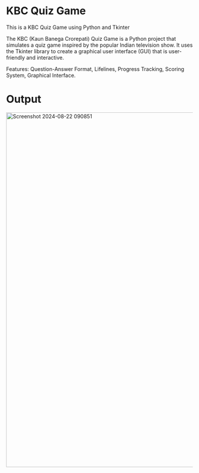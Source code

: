 # KBC Quiz Game

This is a KBC Quiz Game using Python and Tkinter

The KBC (Kaun Banega Crorepati) Quiz Game is a Python project that simulates a quiz game inspired by the popular Indian television show. It uses the Tkinter library to create a graphical user interface (GUI) that is user-friendly and interactive.

Features:  Question-Answer Format, Lifelines, Progress Tracking, Scoring System, Graphical Interface.

# Output

<img width="960" alt="Screenshot 2024-08-22 090851" src="https://github.com/user-attachments/assets/78c37494-2d10-4e8e-9697-d8c667bb96a7">

